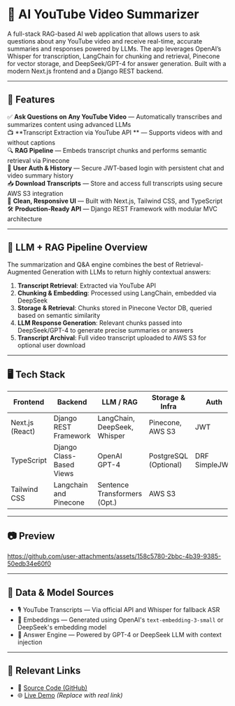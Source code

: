 # 🧠 AI YouTube Video Summarizer

A full-stack RAG-based AI web application that allows users to ask questions about any YouTube video and receive real-time, accurate summaries and responses powered by LLMs. The app leverages OpenAI’s Whisper for transcription, LangChain for chunking and retrieval, Pinecone for vector storage, and DeepSeek/GPT-4 for answer generation. Built with a modern Next.js frontend and a Django REST backend.

---

## 🚀 Features

✅ **Ask Questions on Any YouTube Video** — Automatically transcribes and summarizes content using advanced LLMs  
📺 **Transcript Extraction via YouTube API ** — Supports videos with and without captions  
🔍 **RAG Pipeline** — Embeds transcript chunks and performs semantic retrieval via Pinecone  
🔐 **User Auth & History** — Secure JWT-based login with persistent chat and video summary history  
📥 **Download Transcripts** — Store and access full transcripts using secure AWS S3 integration   
🎨 **Clean, Responsive UI** — Built with Next.js, Tailwind CSS, and TypeScript  
🛠️ **Production-Ready API** — Django REST Framework with modular MVC architecture  

---

## 🧠 LLM + RAG Pipeline Overview

The summarization and Q&A engine combines the best of Retrieval-Augmented Generation with LLMs to return highly contextual answers:

1. **Transcript Retrieval**: Extracted via YouTube API  
2. **Chunking & Embedding**: Processed using LangChain, embedded via DeepSeek  
3. **Storage & Retrieval**: Chunks stored in Pinecone Vector DB, queried based on semantic similarity  
4. **LLM Response Generation**: Relevant chunks passed into DeepSeek/GPT-4 to generate precise summaries or answers  
5. **Transcript Archival**: Full video transcript uploaded to AWS S3 for optional user download  

---

## 🖥️ Tech Stack

| Frontend           | Backend                 | LLM / RAG                     | Storage & Infra       | Auth  |
|--------------------|-------------------------|-------------------------------|------------------------|--------|
| Next.js (React)    | Django REST Framework   | LangChain, DeepSeek, Whisper  | Pinecone, AWS S3       | JWT    |
| TypeScript         | Django Class-Based Views| OpenAI GPT-4                  | PostgreSQL (Optional)  | DRF SimpleJWT |
| Tailwind CSS       | Langchain and Pinecone  | Sentence Transformers (Opt.)  | AWS S3                 |        |

---

## 📷 Preview

https://github.com/user-attachments/assets/158c5780-2bbc-4b39-9385-50edb34e60f0

---

## 📂 Data & Model Sources

- 🎙️ YouTube Transcripts — Via official API and Whisper for fallback ASR  
- 🔎 Embeddings — Generated using OpenAI's `text-embedding-3-small` or DeepSeek's embedding model  
- 🧠 Answer Engine — Powered by GPT-4 or DeepSeek LLM with context injection

---

## 🔗 Relevant Links

- 🔧 [Source Code (GitHub)](https://github.com/tarun-veeraraghavan-mv/ai-youtube-summarizer)  
- 🌐 [Live Demo](https://your-demo-link.com) *(Replace with real link)*  
